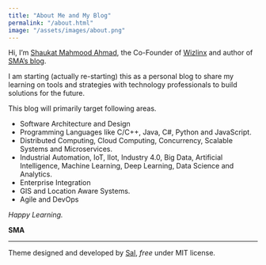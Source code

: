 ```yaml
---
title: "About Me and My Blog"
permalink: "/about.html"
image: "/assets/images/about.png"
---
```

Hi, I’m [Shaukat Mahmood Ahmad](https://www.linkedin.com/in/shaukat-mahmood-ahmad-b8123319/), the Co-Founder of [Wizlinx](https://www.wizlinx.com) and author of [SMA’s blog](https://www.sma.im).

I am starting (actually re-starting) this as a personal blog to share my learning on tools and strategies with technology professionals to build solutions for the future.

This blog will primarily target following areas.
-	Software Architecture and Design
-	Programming Languages like C/C++, Java, C#, Python and JavaScript.
-	Distributed Computing, Cloud Computing, Concurrency, Scalable Systems and Microservices.
-	Industrial Automation, IoT, IIot, Industry 4.0, Big Data, Artificial Intelligence, Machine Learning, Deep Learning, Data Science and Analytics.
-	Enterprise Integration
-	GIS and Location Aware Systems.
-	Agile and DevOps

 
_Happy Learning._

**SMA**

***

Theme designed and developed by [Sal](https://www.wowthemes.net), *free* under MIT license. 
